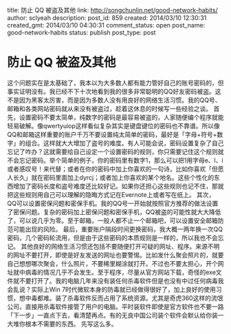title: 防止 QQ 被盗及其他
link: http://songchunlin.net/good-network-habits/
author: sclyeah
description: 
post_id: 859
created: 2014/03/10 12:30:31
created_gmt: 2014/03/10 04:30:31
comment_status: open
post_name: good-network-habits
status: publish
post_type: post

# 防止 QQ 被盗及其他

这个问题实在是太基础了，我本以为大多数人都有能力管好自己的账号密码的，但事实证明没有。我已经不下十次地看到我的很多非常聪明的QQ好友密码被盗。这不是因为黑客太厉害，而是因为多数人没有用良好的网络生活习惯。我的QQ号、邮箱和各类网站密码就从来没有被盗过，趁着这休息的时候写一些经验之谈。 首先，设置密码不要太简单，纯数字的密码是最容易被盗的，人家随便编个程序就能轻易破解。像qwertyuiop这样看似复杂其实是键盘键位的密码也不靠谱。所以像QQ和邮箱这样重要的账户千万不要设置纯太简单的密码，最好是「字母+符号+数字」的组合。这样就大大增加了盗号的难度。有人可能会说，密码设置复杂了自己忘记了咋办？这就需要给自己设定一个设置密码的规则，你只需要记住这个规则就不会忘记密码。举个简单的例子，你的密码里有数字1，那么可以把1用字母e、l、i或者感叹号！来代替；或者在你的密码中加上你喜欢的一句诗，比如你喜欢「但愿人长久」就在密码里面加上dyrcj；或者加上你喜欢的某个地名。这些个性化的东西增加了密码长度和盗号难度还比较好记。如果你还担心这些规则也记不住，那就把这些规则用自己可以理解的隐晦方式记在Evernote上或者写在纸上。 其次，QQ可以设置密保问题和密保手机。我的QQ号一开始就按照官方推荐的做法设置了密保问题。复杂的密码加上密保问题和密保手机，QQ被盗的可能性就大大降低了，可以说几乎为零。至于邮箱，一般人都不止一个邮箱吧，可以设置安全邮箱防范可能出现的风险。 最后，重要账户隔段时间更换密码，我大概一两年换一次QQ密码，几个密码轮流用，但是由于这些密码的本质规则是一样的，所以我也不会忘记。 其他良好的网络生活习惯还包括不要随便打开可疑的网址、程序。来源不明的网址不要打开，即使是好友发送的网址也要警惕。比如发什么聚会照片的，就要自己想想哪次聚会，什么照片，不要稀里糊涂就打开。不过也不要太担心，开个网址就中病毒的情况几乎不会发生。至于程序，尽量从官方网站下载，奇怪的exe文件就不要打开了。我的电脑几年来没有装任何杀毒软件但是也没有中过任何病毒我会乱说？实际上Win 7时代微软本身的防毒就已经做得很好了，加上良好的使用习惯，想中毒都难。装了杀毒软件反而占用了系统资源。尤其是奇虎360这样的流氓公司，直接用杀毒软件接管了用户的电脑。平时装软件即使是官方软件也不要一路「下一步」一直点下去，看清楚再点。有的无良中国公司装个软件会默认给你装一大堆你根本不需要的东西。 先写这么多。